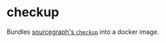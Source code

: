 # checkup

Bundles [sourcegraph's `checkup`](https://github.com/sourcegraph/checkup) into a docker image.
